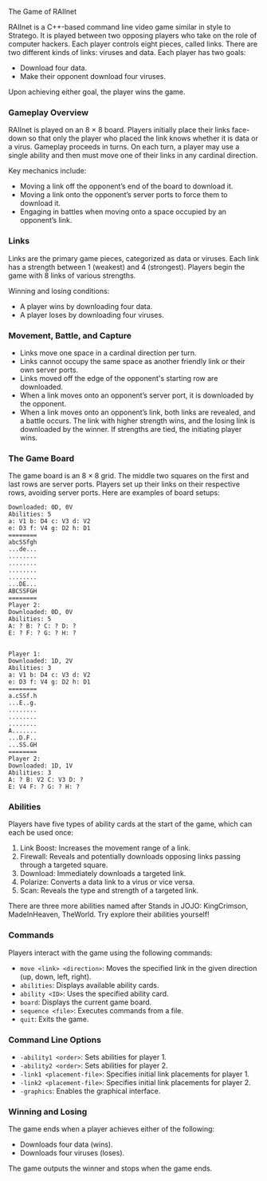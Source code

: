 The Game of RAIInet

RAIInet is a C++-based command line video game similar in style to Stratego. It is played between two opposing players who take on the role of computer hackers. Each player controls eight pieces, called links. There are two different kinds of links: viruses and data. Each player has two goals:
- Download four data.
- Make their opponent download four viruses.

Upon achieving either goal, the player wins the game.

### Gameplay Overview

RAIInet is played on an 8 × 8 board. Players initially place their links face-down so that only the player who placed the link knows whether it is data or a virus. Gameplay proceeds in turns. On each turn, a player may use a single ability and then must move one of their links in any cardinal direction. 

Key mechanics include:
- Moving a link off the opponent’s end of the board to download it.
- Moving a link onto the opponent’s server ports to force them to download it.
- Engaging in battles when moving onto a space occupied by an opponent’s link.

### Links

Links are the primary game pieces, categorized as data or viruses. Each link has a strength between 1 (weakest) and 4 (strongest). Players begin the game with 8 links of various strengths.

Winning and losing conditions:
- A player wins by downloading four data.
- A player loses by downloading four viruses.

### Movement, Battle, and Capture

- Links move one space in a cardinal direction per turn.
- Links cannot occupy the same space as another friendly link or their own server ports.
- Links moved off the edge of the opponent's starting row are downloaded.
- When a link moves onto an opponent’s server port, it is downloaded by the opponent.
- When a link moves onto an opponent’s link, both links are revealed, and a battle occurs. The link with higher strength wins, and the losing link is downloaded by the winner. If strengths are tied, the initiating player wins.

### The Game Board

The game board is an 8 × 8 grid. The middle two squares on the first and last rows are server ports. Players set up their links on their respective rows, avoiding server ports. Here are examples of board setups:

``` Player 1:
Downloaded: 0D, 0V
Abilities: 5
a: V1 b: D4 c: V3 d: V2
e: D3 f: V4 g: D2 h: D1
========
abcSSfgh
...de...
........
........
........
........
...DE...
ABCSSFGH
========
Player 2:
Downloaded: 0D, 0V
Abilities: 5
A: ? B: ? C: ? D: ?
E: ? F: ? G: ? H: ?


Player 1:
Downloaded: 1D, 2V
Abilities: 3
a: V1 b: D4 c: V3 d: V2
e: D3 f: V4 g: D2 h: D1
========
a.cSSf.h
...E..g.
........
........
........
A.......
...D.F..
...SS.GH
========
Player 2:
Downloaded: 1D, 1V
Abilities: 3
A: ? B: V2 C: V3 D: ?
E: V4 F: ? G: ? H: ?
```


### Abilities

Players have five types of ability cards at the start of the game, which can each be used once:
1. Link Boost: Increases the movement range of a link.
2. Firewall: Reveals and potentially downloads opposing links passing through a targeted square.
3. Download: Immediately downloads a targeted link.
4. Polarize: Converts a data link to a virus or vice versa.
5. Scan: Reveals the type and strength of a targeted link.

There are three more abilities named after Stands in JOJO: KingCrimson, MadeInHeaven, TheWorld. Try explore their abilities yourself!

### Commands

Players interact with the game using the following commands:
- `move <link> <direction>`: Moves the specified link in the given direction (up, down, left, right).
- `abilities`: Displays available ability cards.
- `ability <ID>`: Uses the specified ability card.
- `board`: Displays the current game board.
- `sequence <file>`: Executes commands from a file.
- `quit`: Exits the game.

### Command Line Options

- `-ability1 <order>`: Sets abilities for player 1.
- `-ability2 <order>`: Sets abilities for player 2.
- `-link1 <placement-file>`: Specifies initial link placements for player 1.
- `-link2 <placement-file>`: Specifies initial link placements for player 2.
- `-graphics`: Enables the graphical interface.

### Winning and Losing

The game ends when a player achieves either of the following:
- Downloads four data (wins).
- Downloads four viruses (loses).

The game outputs the winner and stops when the game ends.
